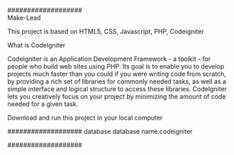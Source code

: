 ###################<br>
Make-Lead


This project is based on HTML5, CSS, Javascript, PHP, Codeigniter


What is CodeIgniter

CodeIgniter is an Application Development Framework - a toolkit - for people
who build web sites using PHP. Its goal is to enable you to develop projects
much faster than you could if you were writing code from scratch, by providing
a rich set of libraries for commonly needed tasks, as well as a simple
interface and logical structure to access these libraries. CodeIgniter lets
you creatively focus on your project by minimizing the amount of code needed
for a given task.


Download and run this project in your local computer

###################
database
database name:codeigniter

###################
